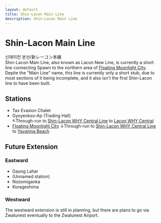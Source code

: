 ```yaml
---
layout: default
title: Shin-Lacon Main Line
description: Shin-Lacon Main Line
---
```


# Shin-Lacon Main Line

신래이컨 본선/新レーコン本線<br>
Shin-Lacon Main Line, also known as Lacon New Line, is currently a short line
connecting Spawn to the northern area of [Floating Moonlight City](/areas/ucl/fmcity).<br>
Depite the "Main Line" name, this line is currently only a short stub, due to
most sections of it being incomplete, and it also isn't the first Shin-Lacon line
to have been built.

## Stations

- Tax Evasion Chalet
- Gyoyeokso-Ap (Trading Hall)<br>
↖Through-run to [Shin-Lacon WHY Central Line](slcn-why-central-line) to [Lacon WHY Central](/rail-stations/lacon-wye-street)
- [Floating Moonlight City](/rail-stations/floating-moonlight-city)
↓Through-run to [Shin-Lacon WHY Central Line](slcn-why-central-line) to [Yayajima Beach](/rail-stations/yayajima-beach)

## Future Extension

### Eastward

- Gaung Lahar
- (Unnamed station)
- Nozomigaoka
- Kurageshima

### Westward

The westward extension is still in planning, but there are plans to go via Zwalunest
eventually to the Zwalunest Airport.